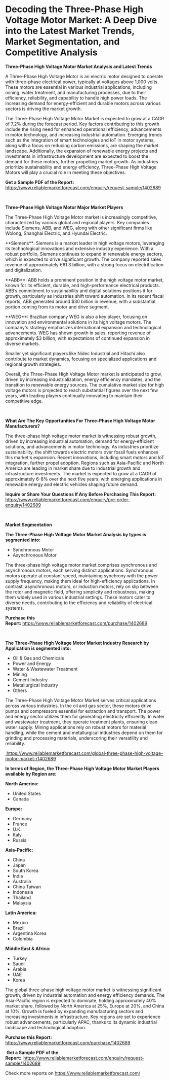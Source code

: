 <p><h1>Decoding the Three-Phase High Voltage Motor Market: A Deep Dive into the Latest Market Trends, Market Segmentation, and Competitive Analysis</h1></p><p><strong>Three-Phase High Voltage Motor Market Analysis and Latest Trends</strong></p>
<p><p>A Three-Phase High Voltage Motor is an electric motor designed to operate with three-phase electrical power, typically at voltages above 1,000 volts. These motors are essential in various industrial applications, including mining, water treatment, and manufacturing processes, due to their efficiency, reliability, and capability to handle high power loads. The increasing demand for energy-efficient and durable motors across various sectors is driving the market growth.</p><p>The Three-Phase High Voltage Motor Market is expected to grow at a CAGR of 7.2% during the forecast period. Key factors contributing to this growth include the rising need for enhanced operational efficiency, advancements in motor technology, and increasing industrial automation. Emerging trends such as the integration of smart technologies and IoT in motor systems, along with a focus on reducing carbon emissions, are shaping the market landscape. Additionally, the expansion of renewable energy projects and investments in infrastructure development are expected to boost the demand for these motors, further propelling market growth. As industries prioritize sustainability and energy efficiency, Three-Phase High Voltage Motors will play a crucial role in meeting these objectives.</p></p>
<p><strong>Get a Sample PDF of the Report:&nbsp;</strong> <a href="https://www.reliablemarketforecast.com/enquiry/request-sample/1402689?utm_campaign=1134&utm_medium=2&utm_source=Github&utm_content=ia&utm_term=12012025&utm_id=three-phase-high-voltage-motor">https://www.reliablemarketforecast.com/enquiry/request-sample/1402689</a></p>
<p>&nbsp;</p>
<p><strong>Three-Phase High Voltage Motor Major Market Players</strong></p>
<p><p>The Three-Phase High Voltage Motor market is increasingly competitive, characterized by various global and regional players. Key companies include Siemens, ABB, and WEG, along with other significant firms like Wolong, Shanghai Electric, and Hyundai Electric.</p><p>**Siemens**: Siemens is a market leader in high voltage motors, leveraging its technological innovations and extensive industry experience. With a robust portfolio, Siemens continues to expand in renewable energy sectors, which is expected to drive significant growth. The company reported sales revenue of approximately €61.3 billion, with a strong focus on electrification and digitalization.</p><p>**ABB**: ABB holds a prominent position in the high voltage motor market, known for its efficient, durable, and high-performance electrical products. ABB’s commitment to sustainability and digital solutions positions it for growth, particularly as industries shift toward automation. In its recent fiscal reports, ABB generated around $30 billion in revenue, with a substantial portion coming from its motor and drive segment.</p><p>**WEG**: Brazilian company WEG is also a key player, focusing on innovation and environmental solutions in its high voltage motors. The company's strategy emphasizes international expansion and technological advancements. WEG has shown growth in sales, reporting revenue of approximately $3 billion, with expectations of continued expansion in diverse markets.</p><p>Smaller yet significant players like Nidec Industrial and Hitachi also contribute to market dynamics, focusing on specialized applications and regional growth strategies.</p><p>Overall, the Three-Phase High Voltage Motor market is anticipated to grow, driven by increasing industrialization, energy efficiency mandates, and the transition to renewable energy sources. The cumulative market size for high voltage motors is projected to reach substantial figures over the next few years, with leading players continually innovating to maintain their competitive edge.</p></p>
<p>&nbsp;</p>
<p><strong>What Are The Key Opportunities For Three-Phase High Voltage Motor Manufacturers?</strong></p>
<p><p>The three-phase high voltage motor market is witnessing robust growth, driven by increasing industrial automation, demand for energy-efficient solutions, and advancements in motor technology. As industries prioritize sustainability, the shift towards electric motors over fossil fuels enhances this market's expansion. Recent innovations, including smart motors and IoT integration, further propel adoption. Regions such as Asia-Pacific and North America are leading in market share due to industrial growth and infrastructure investments. The market is expected to grow at a CAGR of approximately 6-8% over the next five years, with emerging applications in renewable energy and electric vehicles shaping future demand.</p></p>
<p><strong>Inquire or Share Your Questions If Any Before Purchasing This Report:</strong> <a href="https://www.reliablemarketforecast.com/enquiry/pre-order-enquiry/1402689?utm_campaign=1134&utm_medium=2&utm_source=Github&utm_content=ia&utm_term=12012025&utm_id=three-phase-high-voltage-motor">https://www.reliablemarketforecast.com/enquiry/pre-order-enquiry/1402689</a></p>
<p>&nbsp;</p>
<p><strong>Market Segmentation</strong></p>
<p><strong>The Three-Phase High Voltage Motor Market Analysis by types is segmented into:</strong></p>
<p><ul><li>Synchronous Motor</li><li>Asynchronous Motor</li></ul></p>
<p><p>The three-phase high voltage motor market comprises synchronous and asynchronous motors, each serving distinct applications. Synchronous motors operate at constant speed, maintaining synchrony with the power supply frequency, making them ideal for high-efficiency applications. In contrast, asynchronous motors, or induction motors, rely on slip between the rotor and magnetic field, offering simplicity and robustness, making them widely used in various industrial settings. These motors cater to diverse needs, contributing to the efficiency and reliability of electrical systems.</p></p>
<p><strong>Purchase this Report:&nbsp;</strong><a href="https://www.reliablemarketforecast.com/purchase/1402689?utm_campaign=1134&utm_medium=2&utm_source=Github&utm_content=ia&utm_term=12012025&utm_id=three-phase-high-voltage-motor">https://www.reliablemarketforecast.com/purchase/1402689</a></p>
<p>&nbsp;</p>
<p><strong>The Three-Phase High Voltage Motor Market Industry Research by Application is segmented into:</strong></p>
<p><ul><li>Oil & Gas and Chemicals</li><li>Power and Energy</li><li>Water & Wastewater Treatment</li><li>Mining</li><li>Cement Industry</li><li>Metallurgical Industry</li><li>Others</li></ul></p>
<p><p>The Three-Phase High Voltage Motor Market serves critical applications across various industries. In the oil and gas sector, these motors drive pumps and compressors essential for extraction and transport. The power and energy sector utilizes them for generating electricity efficiently. In water and wastewater treatment, they operate treatment plants, ensuring clean water supply. Mining applications rely on robust motors for material handling, while the cement and metallurgical industries depend on them for grinding and processing materials, underscoring their versatility and reliability.</p></p>
<p><a href="https://www.reliablemarketforecast.com/global-three-phase-high-voltage-motor-market-r1402689?utm_campaign=1134&utm_medium=2&utm_source=Github&utm_content=ia&utm_term=12012025&utm_id=three-phase-high-voltage-motor">&nbsp;https://www.reliablemarketforecast.com/global-three-phase-high-voltage-motor-market-r1402689</a></p>
<p><strong>In terms of Region, the Three-Phase High Voltage Motor Market Players available by Region are:</strong></p>
<p>
    <p> <strong> North America: </strong>
        <ul>
            <li>United States</li>
            <li>Canada</li>
        </ul>
        </p> 
    <p> <strong> Europe: </strong>
        <ul>
            <li>Germany</li>
            <li>France</li>
            <li>U.K.</li>
            <li>Italy</li>
            <li>Russia</li>
        </ul>
        </p> 
    <p> <strong> Asia-Pacific: </strong>
        <ul>
            <li>China</li>
            <li>Japan</li>
            <li>South Korea</li>
            <li>India</li>
            <li>Australia</li>
            <li>China Taiwan</li>
            <li>Indonesia</li>
            <li>Thailand</li>
            <li>Malaysia</li>
        </ul>
        </p> 
    <p> <strong> Latin America: </strong>
        <ul>
            <li>Mexico</li>
            <li>Brazil</li>
            <li>Argentina Korea</li>
            <li>Colombia</li>
        </ul>
        </p> 
    <p> <strong> Middle East & Africa: </strong>
        <ul>
            <li>Turkey</li>
            <li>Saudi</li>
            <li>Arabia</li>
            <li>UAE</li>
            <li>Korea</li>
        </ul>
    </p>
    </p>
<p><p>The global three-phase high voltage motor market is witnessing significant growth, driven by industrial automation and energy efficiency demands. The Asia-Pacific region is expected to dominate, holding approximately 40% market share, followed by North America at 25%, Europe at 20%, and China at 10%. Growth is fueled by expanding manufacturing sectors and increasing investments in infrastructure. Key regions are set to experience robust advancements, particularly APAC, thanks to its dynamic industrial landscape and technological adoption.</p></p>
<p><strong>Purchase this Report: </strong><a href="https://www.reliablemarketforecast.com/purchase/1402689?utm_campaign=1134&utm_medium=2&utm_source=Github&utm_content=ia&utm_term=12012025&utm_id=three-phase-high-voltage-motor">https://www.reliablemarketforecast.com/purchase/1402689</a></p>
<p>&nbsp;<strong>Get a Sample PDF of the Report:&nbsp;&nbsp;</strong><a href="https://www.reliablemarketforecast.com/enquiry/request-sample/1402689?utm_campaign=1134&utm_medium=2&utm_source=Github&utm_content=ia&utm_term=12012025&utm_id=three-phase-high-voltage-motor">https://www.reliablemarketforecast.com/enquiry/request-sample/1402689</a></p>
<p><strong></strong></p>
<p>Check more reports on <a href="https://www.reliablemarketforecast.com/?utm_campaign=1134&utm_medium=2&utm_source=Github&utm_content=ia&utm_term=12012025&utm_id=three-phase-high-voltage-motor">https://www.reliablemarketforecast.com/</a></p>